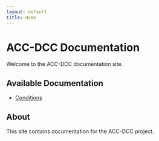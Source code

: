 ```yaml
---
layout: default
title: Home
---
```


# ACC-DCC Documentation

Welcome to the ACC-DCC documentation site.

## Available Documentation

- [Conditions](conditions.md)

## About

This site contains documentation for the ACC-DCC project.
